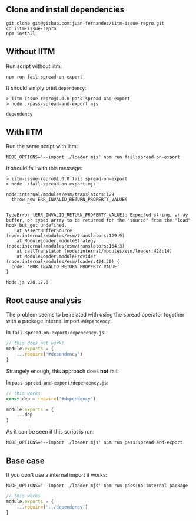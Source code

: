 ## Clone and install dependencies
```
git clone git@github.com:juan-fernandez/iitm-issue-repro.git
cd iitm-issue-repro
npm install
```

## Without IITM
Run script without iitm:
```
npm run fail:spread-on-export
```

It should simply print `dependency`:
```
> iitm-issue-repro@1.0.0 pass:spread-and-export
> node ./pass-spread-and-export.mjs

dependency
```

## With IITM
Run the same script with iitm:
```
NODE_OPTIONS='--import ./loader.mjs' npm run fail:spread-on-export
```

It should fail with this message:
```
> iitm-issue-repro@1.0.0 fail:spread-on-export
> node ./fail-spread-on-export.mjs

node:internal/modules/esm/translators:129
  throw new ERR_INVALID_RETURN_PROPERTY_VALUE(
        ^

TypeError [ERR_INVALID_RETURN_PROPERTY_VALUE]: Expected string, array buffer, or typed array to be returned for the "source" from the "load" hook but got undefined.
    at assertBufferSource (node:internal/modules/esm/translators:129:9)
    at ModuleLoader.moduleStrategy (node:internal/modules/esm/translators:164:3)
    at callTranslator (node:internal/modules/esm/loader:428:14)
    at ModuleLoader.moduleProvider (node:internal/modules/esm/loader:434:30) {
  code: 'ERR_INVALID_RETURN_PROPERTY_VALUE'
}

Node.js v20.17.0
```

## Root cause analysis

The problem seems to be related with using the spread operator together with a package internal import `#dependency`: 

In `fail-spread-on-export/dependency.js`:
```javascript
// this does not work!
module.exports = {
    ...require('#dependency')
}
```

Strangely enough, this approach does **not** fail:

In `pass-spread-and-export/dependency.js`: 
```javascript
// this works
const dep = require('#dependency')

module.exports = {
    ...dep
}
```

As it can be seen if this script is run:

```
NODE_OPTIONS='--import ./loader.mjs' npm run pass:spread-and-export
```

## Base case

If you don't use a internal import it works:

```
NODE_OPTIONS='--import ./loader.mjs' npm run pass:no-internal-package
```

```javascript
// this works
module.exports = {
    ...require('../dependency')
}
```